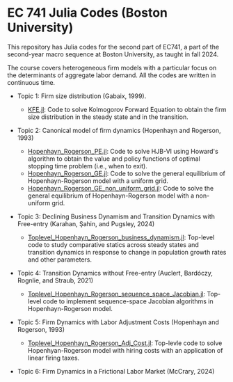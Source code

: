 # EC 741 Julia Codes (Boston University)

This repository has Julia codes for the second part of EC741, a part of the second-year macro sequence at Boston University, as taught in fall 2024.

The course covers heterogeneous firm models with a particular focus on the determinants of aggregate labor demand. All the codes are written in continuous time.
* Topic 1: Firm size distribution (Gabaix, 1999).
  * [KFE.jl](./Topic1/KFE.jl): Code to solve Kolmogorov Forward Equation to obtain the firm size distribution in the steady state and in the transition.

* Topic 2: Canonical model of firm dynamics (Hopenhayn and Rogerson, 1993)
  * [Hopenhayn_Rogerson_PE.jl](./Topic2/Hopenhayn_Rogerson_PE.jl): Code to solve HJB-VI using Howard's algorithm to obtain the value and policy functions of optimal stopping time problem (i.e., when to exit).
  * [Hopenhayn_Rogerson_GE.jl](./Topic2/Hopenhayn_Rogerson_GE.jl): Code to solve the general equilibrium of Hopenhayn-Rogerson model with a uniform grid.
  * [Hopenhayn_Rogerson_GE_non_uniform_grid.jl](./Topic2/Hopenhayn_Rogerson_GE_non_uniform_grid.jl): Code to solve the general equilibrium of Hopenhayn-Rogerson model with a non-uniform grid.

* Topic 3: Declining Business Dynamism and Transition Dynamics with Free-entry (Karahan, Şahin, and Pugsley, 2024)
  * [Toplevel_Hopenhayn_Rogerson_business_dynamism.jl](Topic3/Toplevel_Hopenhayn_Rogerson_business_dynamism.jl): Top-level code to study comparative statics across steady states and transition dynamics in response to change in population growth rates and other parameters.
* Topic 4: Transition Dynamics without Free-entry (Auclert, Bardóczy, Rognlie, and Straub, 2021)
  * [Toplevel_Hopenhayn_Rogerson_sequence_space_Jacobian.jl](Topic4/Toplevel_Hopenhayn_Rogerson_sequence_space_Jacobian.jl): Top-level code to implement sequence-space Jacobian algorithms in Hopenhayn-Rogerson model.
* Topic 5: Firm Dynamics with Labor Adjustment Costs (Hopenhayn and Rogerson, 1993)
  * [Toplevel_Hopenhayn_Rogerson_Adj_Cost.jl](Topic5/Toplevel_Hopenhayn_Rogerson_Adj_Cost.jl): Top-levle code to solve Hopenhyan-Rogerson model with hiring costs with an application of linear firing taxes. 
* Topic 6: Firm Dynamics in a Frictional Labor Market (McCrary, 2024)


